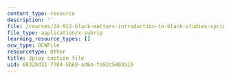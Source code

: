 ```yaml
---
content_type: resource
description: ''
file: /courses/24-912-black-matters-introduction-to-black-studies-spring-2017/6832bd3177045b69ad6afa92c5403a19_UmbsTnQ39a4.vtt
file_type: application/x-subrip
learning_resource_types: []
ocw_type: OCWFile
resourcetype: Other
title: 3play caption file
uid: 6832bd31-7704-5b69-ad6a-fa92c5403a19
---
```

